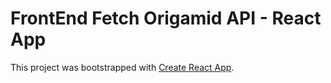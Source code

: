 # FrontEnd Fetch Origamid API - React App

This project was bootstrapped with [Create React App](https://github.com/facebook/create-react-app).

